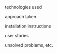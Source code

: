  technologies used

 approach taken

 installation instructions

user stories

 unsolved problems, etc.
